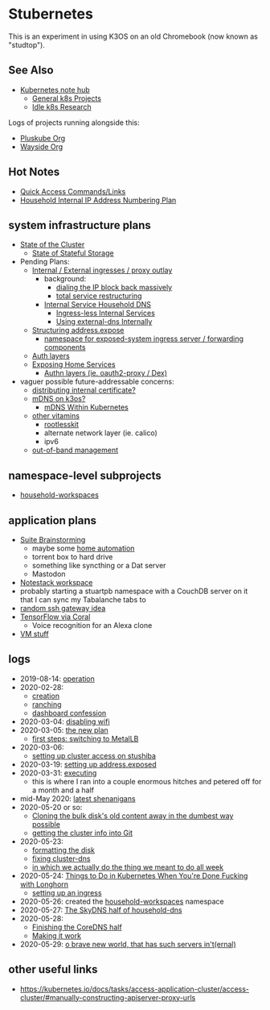 # Stubernetes

This is an experiment in using K3OS on an old Chromebook (now known as "studtop").

## See Also

- [Kubernetes note hub](f7ab56ca-06db-4c96-808f-4d0b0ee47819.md)
  - [General k8s Projects](950653f7-1ddf-4a58-a8bd-e3d2df544bb4.md)
  - [Idle k8s Research](fe193832-2ffa-4cd4-a458-ec2c73cbe9b3.md)

Logs of projects running alongside this:

- [Pluskube Org](5a693b09-a5ea-4305-a375-2aaff05f1048.md)
- [Wayside Org](3d49b071-e0f1-4c21-99f0-c8be7b2361dc.md)

## Hot Notes

- [Quick Access Commands/Links](8b628486-97a4-4439-a7ab-8cde0c7b6b59.md)
- [Household Internal IP Address Numbering Plan](13a3f35d-bc38-4427-85e7-30ce8352e1d7.md)

## system infrastructure plans

- [State of the Cluster](a4389025-9425-4fe1-ab3b-8d086bce6a13.md)
  - [State of Stateful Storage](c43b76d1-1f70-493e-ade8-1fe2bcba0a03.md)
- Pending Plans:
  - [Internal / External ingresses / proxy outlay](911b54f8-89e0-4b92-a07c-cfee57f69d7a.md)
    - background:
      - [dialing the IP block back massively](07e52fe5-91ae-4f98-a565-dcf10e3232c2.md)
      - [total service restructuring](de490ea9-f480-4e03-a671-0d1173753c53.md)
    - [Internal Service Household DNS](9c5c2983-d09d-46de-aace-207223bc82a6.md)
      - [Ingress-less Internal Services](2bb638db-594b-448d-a643-988be98d612c.md)
      - [Using external-dns Internally](5027bedf-e8e5-4900-ac7f-c988a4b89b32.md)
  - [Structuring address.expose](cc62331b-165f-445a-ac1c-7166e0d25591.md)
    - [namespace for exposed-system ingress server / forwarding components](78628f7d-78e4-440c-a92e-c60f9f09be7b.md)
  - [Auth layers](3742c69e-5707-449a-a23c-ae56f2931114.md)
  - [Exposing Home Services](a7a4dc01-33cc-4466-aac4-582dcb86e8e3.md)
      - [Authn layers (ie. oauth2-proxy / Dex)](4e8ff63a-1af5-472f-894e-aa77c859ba10.md)
- vaguer possible future-addressable concerns:
  - [distributing internal certificate?](b07aa324-ac8d-4b4d-99d2-d0dd11168b4a.md)
  - [mDNS on k3os?](7aac9bcb-56da-4767-88e2-fc7e36fe4a1a.md)
    - [mDNS Within Kubernetes](82344970-ee2e-4830-9c30-d14d8c4f0f55.md)
  - [other vitamins](6eaacf19-314a-4d54-a197-8ee0430f6273.md)
    - [rootlesskit](8f3bc39c-c54d-4156-958d-5571e353309b.md)
    - alternate network layer (ie. calico)
    - ipv6
  - [out-of-band management](4c4ef560-d283-4665-8fcb-25c2addd9253.md)

## namespace-level subprojects

- [household-workspaces](98583255-8ee5-4d4d-aade-92dbdde01f63.md)

## application plans

- [Suite Brainstorming](a6b94843-8569-4a45-a25d-ae69a2d9fc22.md)
  - maybe some [home automation](92b3ba74-2df9-4879-9e9c-234421cece41.md)
  - torrent box to hard drive
  - something like syncthing or a Dat server
  - Mastodon
- [Notestack workspace](40517705-1f53-4629-8fe3-cc6733bcf3b0.md)
- probably starting a stuartpb namespace with a CouchDB server on it that I can sync my Tabalanche tabs to
- [random ssh gateway idea](b2c1365f-1a45-40a7-a853-1863eef58c38.md)
- [TensorFlow via Coral](09282b35-a21c-4c97-a5ed-7f015d6735d1.md)
  - Voice recognition for an Alexa clone
- [VM stuff](a48a24b4-28b1-4658-aa93-56022ab95f48.md)

## logs

- 2019-08-14: [operation](7c4b615a-033c-4230-97f7-0e91139b5c9a.md)
- 2020-02-28:
  - [creation](c83c7062-d45b-411b-9420-0db45f85be2b.md)
  - [ranching](8feab719-bfad-45ac-938e-3ccb9f8c9e72.md)
  - [dashboard confession](45fb7e26-f342-4cd3-814c-5e9ac43af602.md)
- 2020-03-04: [disabling wifi](8e14bac7-619e-42a3-9730-8355005383c5.md)
- 2020-03-05: [the new plan](aea5717c-3578-4b53-a070-7677e36b1d04.md)
  - [first steps: switching to MetalLB](27f5f508-d869-4292-9036-30fc0ccaf014.md)
- 2020-03-06:
  - [setting up cluster access on stushiba](b9a55188-647f-4cd0-ab69-6df7e25ccb24.md)
- 2020-03-19: [setting up address.exposed](07e52fe5-91ae-4f98-a565-dcf10e3232c2.md)
- 2020-03-31: [executing](515478b1-74db-434c-9949-1053d46aa653.md)
  - this is where I ran into a couple enormous hitches and petered off for a month and a half
- mid-May 2020: [latest shenanigans](de490ea9-f480-4e03-a671-0d1173753c53.md)
- 2020-05-20 or so:
  - [Cloning the bulk disk's old content away in the dumbest way possible](50db1a39-be99-42ff-ab74-ab0661d0ca2d.md)
  - [getting the cluster info into Git](a66292a0-b50c-42ac-971b-5cc23cf6e91a.md)
- 2020-05-23:
  - [formatting the disk](d5d05f3d-21b7-4445-ac6b-8d0e3f483f37.md)
  - [fixing cluster-dns](38a68c9c-c6af-43a8-a24c-2d2300528464.md)
  - [in which we actually do the thing we meant to do all week](965ae40d-d67d-4adc-aef6-727290dc44c4.md)
- 2020-05-24: [Things to Do in Kubernetes When You're Done Fucking with Longhorn](3bfb1a24-ca82-41f0-a2b0-fa8a0ba7d8b8.md)
  - [setting up an ingress](3758cf1a-01a7-4529-8344-9f4e621eb8c7.md)
- 2020-05-26: created the [household-workspaces](98583255-8ee5-4d4d-aade-92dbdde01f63.md) namespace
- 2020-05-27: [The SkyDNS half of household-dns](598de530-7e33-44eb-83ce-e15edf3a5405.md)
- 2020-05-28:
  - [Finishing the CoreDNS half](84be6927-2ff2-461b-9078-86d31e9f3509.md)
  - [Making it work](219b93f6-2ec1-4c82-9d8b-e2919417cbb3.md)
- 2020-05-29: [o brave new world, that has such servers in't(ernal)](62dd6ff2-2f9b-410c-ab05-0c11abcca74b.md)

## other useful links

- https://kubernetes.io/docs/tasks/access-application-cluster/access-cluster/#manually-constructing-apiserver-proxy-urls
